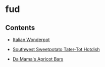 # fud

## Contents

* [Italian Wonderpot](italian-wonder-pot.md)

* [Southwest Sweetpotato Tater-Tot Hotdish](southwest-sweet-potato-tater-tot-hotdish.md)

* [Da Mama's Apricot Bars](apricot-bars.md)
